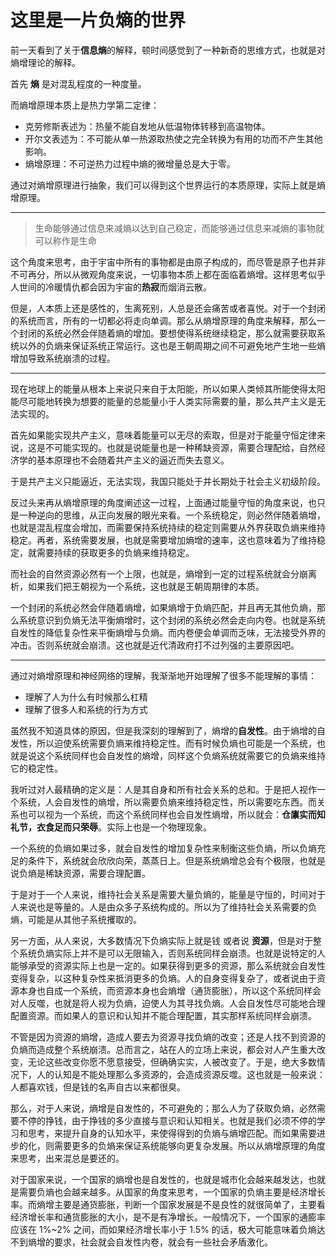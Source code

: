 # 这里是一片负熵的世界

[annotation]: <id> (9d5ba198-800b-4141-b82d-578ac567a4b6)
[annotation]: <status> (public)
[annotation]: <create_time> (2019-08-02 22:45:31)
[annotation]: <category> (心情随笔)
[annotation]: <comments> (false)
[annotation]: <url> (http://blog.ccyg.studio/article/9d5ba198-800b-4141-b82d-578ac567a4b6)

前一天看到了关于**信息熵**的解释，顿时间感觉到了一种新奇的思维方式，也就是对熵增理论的解释。

首先 **熵** 是对混乱程度的一种度量。

而熵增原理本质上是热力学第二定律：

- 克劳修斯表述为：热量不能自发地从低温物体转移到高温物体。
- 开尔文表述为：不可能从单一热源取热使之完全转换为有用的功而不产生其他影响。
- 熵增原理：不可逆热力过程中熵的微增量总是大于零。

通过对熵增原理进行抽象，我们可以得到这个世界运行的本质原理，实际上就是熵增原理。

---

> 生命能够通过信息来减熵以达到自己稳定，而能够通过信息来减熵的事物就可以称作是生命

这个角度来思考，由于宇宙中所有的事物都是由原子构成的，而尽管是原子也并非不可再分，所以从微观角度来说，一切事物本质上都在面临着熵增。这样思考似乎人世间的冷暖情仇都会因为宇宙的**热寂**而烟消云散。

但是，人本质上还是感性的，生离死别，人总是还会痛苦或者喜悦。对于一个封闭的系统而言，所有的一切都必将走向单调。那么从熵增原理的角度来解释，那么一个封闭的系统必然会伴随着熵的增加。要想使得系统继续稳定，那么就需要获取系统以外的负熵来保证系统正常运行。这也是王朝周期之间不可避免地产生地一些熵增加导致系统崩溃的过程。

---

现在地球上的能量从根本上来说只来自于太阳能，所以如果人类倾其所能使得太阳能尽可能地转换为想要的能量的总能量小于人类实际需要的量，那么共产主义是无法实现的。

首先如果能实现共产主义，意味着能量可以无尽的索取，但是对于能量守恒定律来说，这是不可能实现的。也就是说能量也是一种稀缺资源，需要合理配给，自然经济学的基本原理也不会随着共产主义的逼近而失去意义。

于是共产主义只能逼近，无法实现，我国只能处于并长期处于社会主义初级阶段。

反过头来再从熵增原理的角度阐述这一过程，上面通过能量守恒的角度来说，也只是一种逆向的思维，从正向发展的眼光来看。一个系统稳定，则必然伴随着熵增，也就是混乱程度会增加，而需要保持系统持续的稳定则需要从外界获取负熵来维持稳定。再者，系统需要发展，也就是需要增加熵增的速率，这也意味着为了维持稳定，就需要持续的获取更多的负熵来维持稳定。

而社会的自然资源必然有一个上限，也就是，熵增到一定的过程系统就会分崩离析，如果我们把王朝视为一个系统，这也就是王朝周期律的本质。

一个封闭的系统必然会伴随着熵增，如果熵增于负熵匹配，并且再无其他负熵，那么系统意识到负熵无法平衡熵增时，这个封闭的系统必然会走向内卷。也就是系统自发性的降低复杂性来平衡熵增与负熵。而内卷便会单调而乏味，无法接受外界的冲击。否则系统就会崩溃。这也就是近代清政府打不过列强的主要原因吧。

---

通过对熵增原理和神经网络的理解，我渐渐地开始理解了很多不能理解的事情：

- 理解了人为什么有时候那么杠精
- 理解了很多人和系统的行为方式

虽然我不知道具体的原因，但是我深刻的理解到了，熵增的**自发性**。由于熵增的自发性，所以迫使系统需要负熵来维持稳定性。而有时候负熵也可能是一个系统，也就是说这个系统同样也会自发性的熵增，同样这个负熵系统就需要它的负熵来维持它的稳定性。

我听过对人最精确的定义是：人是其自身和所有社会关系的总和。于是把人视作一个系统，人会自发性的熵增，所以需要负熵来维持稳定性，所以需要吃东西。而关系也可以视为一个系统，而这个系统同样也会自发性熵增，所以就会：**仓廪实而知礼节，衣食足而只荣辱**。实际上也是一个物理现象。

一个系统的负熵如果过多，就会自发性的增加复杂性来制衡这些负熵，所以负熵充足的条件下，系统就会欣欣向荣，蒸蒸日上。但是系统熵增总会有个极限，也就是说负熵是稀缺资源，需要合理配置。

于是对于一个人来说，维持社会关系是需要大量负熵的，能量是守恒的，时间对于人来说也是等量的。人是由众多子系统构成的。所以为了维持社会关系需要的负熵，可能是从其他子系统攫取的。

另一方面，从人来说，大多数情况下负熵实际上就是钱 或者说 **资源**，但是对于整个系统负熵实际上并不是可以无限输入，否则系统同样会崩溃。也就是说特定的人能够承受的资源实际上也是一定的。如果获得到更多的资源，那么系统就会自发性变得复杂，以这种复杂性来抵消更多的负熵。人的自身变得复杂了，或者说由于资源本身也自成一个系统，而资源本身也会熵增（通货膨胀），所以这个系统同样会对人反噬，也就是将人视为负熵，迫使人为其寻找负熵。人会自发性尽可能地合理配置资源。而如果人的意识和认知并不能合理配置，其实那样系统同样会崩溃。

不管是因为资源的熵增，造成人要去为资源寻找负熵的改变；还是人找不到资源的负熵而造成整个系统崩溃。总而言之，站在人的立场上来说，都会对人产生重大改变，无论这些改变你愿不愿意接受，但确确实实，人被改变了。于是，绝大多数情况下，人的认知是不能处理那么多资源的，会造成资源反噬。这也就是一般来说：人都喜欢钱，但是钱的名声自古以来都很臭。

那么，对于人来说，熵增是自发性的，不可避免的；那么人为了获取负熵，必然需要不停的挣钱，由于挣钱的多少直接与意识和认知相关。也就是我们必须不停的学习和思考，来提升自身的认知水平，来使得得到的负熵与熵增匹配。而如果需要进步的化，则需要更多的负熵来保证系统能够向更复杂发展。所以从熵增原理的角度来思考，出来混总是要还的。

对于国家来说，一个国家的熵增也是自发性的，也就是城市化会越来越发达，也就是需要负熵也会越来越多。从国家的角度来思考，一个国家的负熵主要是经济增长率。而熵增主要是通货膨胀，判断一个国家发展是不是良性的就很简单了，主要看经济增长率和通货膨胀的大小，是不是有净增长。一般情况下，一个国家的通膨率应该在 1%~2% 之间，而如果经济增长率小于 1.5% 的话，极大可能意味着负熵达不到熵增的要求，社会就会自发性内卷，就会有一些社会矛盾激化。
